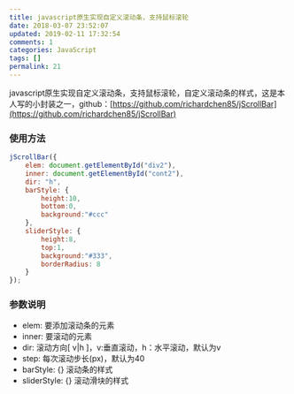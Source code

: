 ```yaml
---
title: javascript原生实现自定义滚动条，支持鼠标滚轮
date: 2018-03-07 23:52:07
updated: 2019-02-11 17:32:54
comments: 1
categories: JavaScript
tags: []
permalink: 21
---
```


javascript原生实现自定义滚动条，支持鼠标滚轮，自定义滚动条的样式，这是本人写的小封装之一，github：[https://github.com/richardchen85/jScrollBar](https://github.com/richardchen85/jScrollBar)

<!--more-->

### 使用方法

```javascript
jScrollBar({
    elem: document.getElementById("div2"),
    inner: document.getElementById("cont2"),
    dir: "h",
    barStyle: {
        height:10,
        bottom:0,
        background:"#ccc"
    },
    sliderStyle: {
        height:8,
        top:1,
        background:"#333",
        borderRadius: 8
    }
});
```

### 参数说明

* elem: 要添加滚动条的元素
* inner: 要滚动的元素
* dir: 滚动方向[ v|h ]，v:垂直滚动，h：水平滚动，默认为v
* step: 每次滚动步长(px)，默认为40
* barStyle: {} 滚动条的样式
* sliderStyle: {} 滚动滑块的样式
